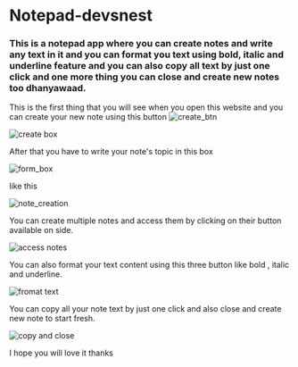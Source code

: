 # Notepad-devsnest

### This is a notepad app where you can create notes and write any text in it and you can format you text using bold, italic and underline feature and you can also copy all text by just one click and one more thing you can close and create new notes too dhanyawaad.


 This is the first thing that you will see when you open this website and you can create your new note using this button ![create_btn](https://user-images.githubusercontent.com/49132205/192263033-dcb7719b-b287-41cd-b188-90252c9915f9.JPG)


![create box](https://user-images.githubusercontent.com/49132205/192262774-69e16e1c-9a6e-458b-8f0a-3f9be2317d1f.JPG)


After that you have to write your note's topic in this box

![form_box](https://user-images.githubusercontent.com/49132205/192263189-d14c064e-090d-4593-b333-75d48b7b5b4b.JPG)

like this

![note_creation](https://user-images.githubusercontent.com/49132205/192263271-a85cd378-3d76-4ccf-aee3-3864e29676a2.JPG)


You can create multiple notes and access them by clicking on their button available on side.

![access notes](https://user-images.githubusercontent.com/49132205/192264822-2ed479e9-9080-4f24-92fe-790a2e9fa483.gif)

You can also format your text content using this three button like bold , italic and underline.

![fromat text](https://user-images.githubusercontent.com/49132205/192265626-ab3232c8-b16a-48f0-9d49-7dac5796aca4.gif)


You can copy all your note text by just one click and also close and create new note to start fresh.

![copy and close](https://user-images.githubusercontent.com/49132205/192265754-5736304a-9e10-4573-8cbc-a53c0a04c2bc.gif)


I hope you will love it thanks
